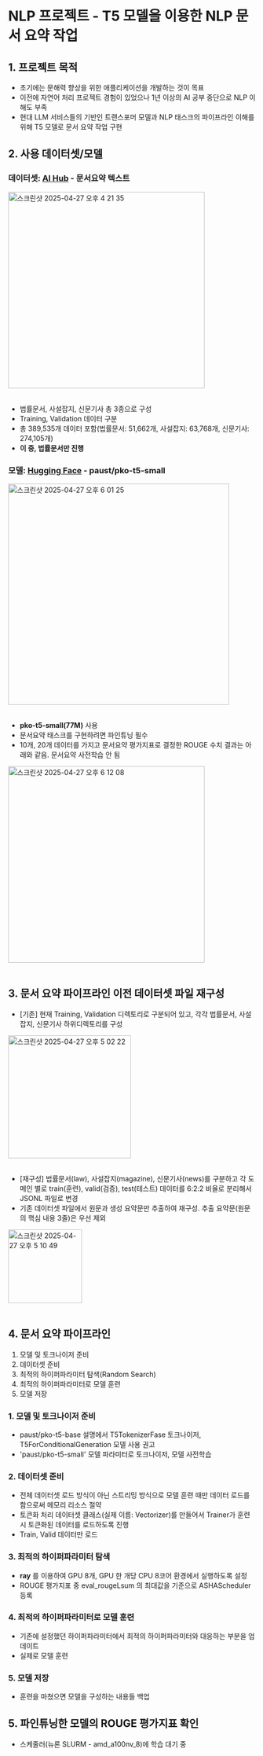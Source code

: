 # NLP 프로젝트 - T5 모델을 이용한 NLP 문서 요약 작업

## 1. 프로젝트 목적

-   초기에는 문해력 향상을 위한 애플리케이션을 개발하는 것이 목표
-   이전에 자연어 처리 프로젝트 경험이 있었으나 1년 이상의 AI 공부 중단으로 NLP 이해도 부족
-   현대 LLM 서비스들의 기반인 트랜스포머 모델과 NLP 태스크의 파이프라인 이해를 위해 T5 모델로 문서 요약 작업 구현

## 2. 사용 데이터셋/모델

### 데이터셋: [AI Hub](https://aihub.or.kr/aihubdata/data/view.do?currMenu=115&topMenu=100&aihubDataSe=realm&dataSetSn=97) - 문서요약 텍스트

<img width="400" alt="스크린샷 2025-04-27 오후 4 21 35" src="https://github.com/user-attachments/assets/a6e13dc9-b03e-4708-a21f-21174e4c1277" />
<br />
<br />

-   법률문서, 사설잡지, 신문기사 총 3종으로 구성
-   Training, Validation 데이터 구분
-   총 389,535개 데이터 포함(법률문서: 51,662개, 사설잡지: 63,768개, 신문기사: 274,105개)
-   **이 중, 법률문서만 진행**

### 모델: [Hugging Face](https://huggingface.co/paust/pko-t5-small) - paust/pko-t5-small

<img width="450" alt="스크린샷 2025-04-27 오후 6 01 25" src="https://github.com/user-attachments/assets/9117f3b3-e338-41f9-b0bb-659f3f3ce403" />
<br />
<br />

-   **pko-t5-small(77M)** 사용
-   문서요약 태스크를 구현하려면 파인튜닝 필수
-   10개, 20개 데이터를 가지고 문서요약 평가지표로 결정한 ROUGE 수치 결과는 아래와 같음. 문서요약 사전학습 안 됨

<img width="400" alt="스크린샷 2025-04-27 오후 6 12 08" src="https://github.com/user-attachments/assets/6c00c451-3210-40e8-9765-34a7017644bf" />
<br />
<br />

## 3. 문서 요약 파이프라인 이전 데이터셋 파일 재구성

-   \[기존\] 현재 Training, Validation 디렉토리로 구분되어 있고, 각각 법률문서, 사설잡지, 신문기사 하위디렉토리를 구성

<img width="250" alt="스크린샷 2025-04-27 오후 5 02 22" src="https://github.com/user-attachments/assets/486453d8-622f-4158-a1c3-b2b09a1215e9" />
<br />
<br />

-   \[재구성\] 법률문서(law), 사설잡지(magazine), 신문기사(news)를 구분하고 각 도메인 별로 train(훈련), valid(검증), test(테스트) 데이터를 6:2:2 비율로 분리해서 JSONL 파일로 변경
-   기존 데이터셋 파일에서 원문과 생성 요약문만 추출하여 재구성. 추출 요약문(원문의 핵심 내용 3줄)은 우선 제외

<img width="150" alt="스크린샷 2025-04-27 오후 5 10 49" src="https://github.com/user-attachments/assets/752f1e68-c4b6-4af5-b7ac-160bfdc5a508" />
<br />
<br />

## 4. 문서 요약 파이프라인

1. 모델 및 토크나이저 준비
2. 데이터셋 준비
3. 최적의 하이퍼파라미터 탐색(Random Search)
4. 최적의 하이퍼파라미터로 모델 훈련
5. 모델 저장

### 1. 모델 및 토크나이저 준비

-   paust/pko-t5-base 설명에서 T5TokenizerFase 토크나이저, T5ForConditionalGeneration 모델 사용 권고
-   'paust/pko-t5-small' 모델 파라미터로 토크나이저, 모델 사전학습

### 2. 데이터셋 준비

-   전체 데이터셋 로드 방식이 아닌 스트리밍 방식으로 모델 훈련 때만 데이터 로드를 함으로써 메모리 리소스 절약
-   토큰화 처리 데이터셋 클래스(실제 이름: Vectorizer)를 만들어서 Trainer가 훈련 시 토큰화된 데이터를 로드하도록 진행
-   Train, Valid 데이터만 로드

### 3. 최적의 하이퍼파라미터 탐색

-   **ray** 를 이용하여 GPU 8개, GPU 한 개당 CPU 8코어 환경에서 실행하도록 설정
-   ROUGE 평가지표 중 eval_rougeLsum 의 최대값을 기준으로 ASHAScheduler 등록

### 4. 최적의 하이퍼파라미터로 모델 훈련

-   기존에 설정했던 하이퍼파라미터에서 최적의 하이퍼파라미터와 대응하는 부분을 업데이트
-   실제로 모델 훈련

### 5. 모델 저장

-   훈련을 마쳤으면 모델을 구성하는 내용들 백업

## 5. 파인튜닝한 모델의 ROUGE 평가지표 확인

-   스케줄러(뉴론 SLURM - amd_a100nv_8)에 학습 대기 중
